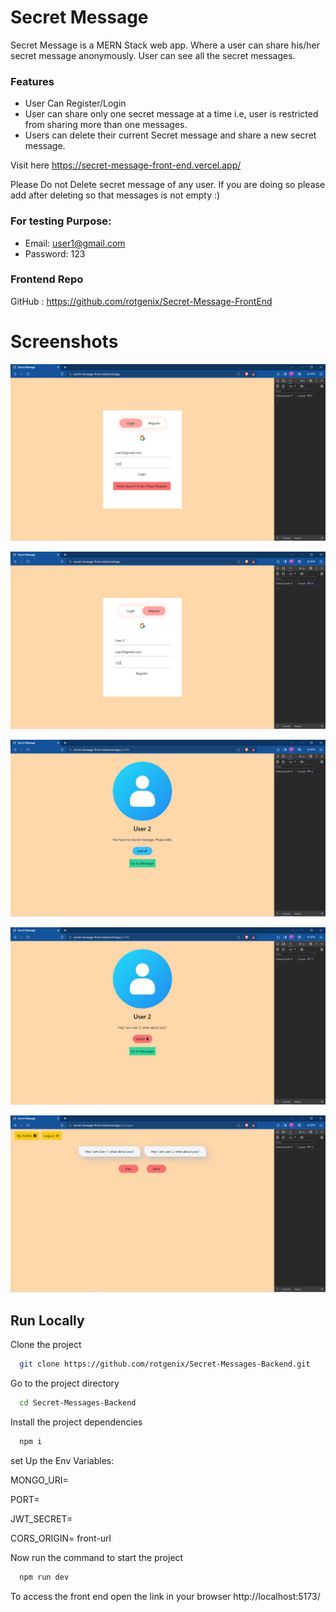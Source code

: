 # Secret Message
Secret Message is a MERN Stack web app. Where a user can share his/her secret message anonymously. User can see all the secret messages.

### Features
- User Can Register/Login
- User can share only one secret message at a time i.e, user is restricted from sharing more than one messages.
- Users can delete their current Secret message and share a new secret message.

Visit here
https://secret-message-front-end.vercel.app/

Please Do not Delete secret message of any user. If you are doing so please add after deleting so that messages is not empty :)
### For testing Purpose:
- Email: user1@gmail.com
- Password: 123


### Frontend Repo
GitHub : https://github.com/rotgenix/Secret-Message-FrontEnd
# Screenshots

![App Screenshot](https://raw.githubusercontent.com/rotgenix/Secret-Message-FrontEnd/main/public/Screenshot%20(895).png)

![App Screenshot](https://raw.githubusercontent.com/rotgenix/Secret-Message-FrontEnd/main/public/Screenshot%20(896).png)



![App Screenshot](https://raw.githubusercontent.com/rotgenix/Secret-Message-FrontEnd/main/public/Screenshot%20(897).png)



![App Screenshot](https://raw.githubusercontent.com/rotgenix/Secret-Message-FrontEnd/main/public/Screenshot%20(898).png)




![App Screenshot](https://raw.githubusercontent.com/rotgenix/Secret-Message-FrontEnd/main/public/Screenshot%20(899).png)


## Run Locally

Clone the project

```bash
  git clone https://github.com/rotgenix/Secret-Messages-Backend.git
```

Go to the project directory

```bash
  cd Secret-Messages-Backend
```
Install the project dependencies

```bash
  npm i
```
set Up the Env Variables:

MONGO_URI=

PORT=

JWT_SECRET= 

CORS_ORIGIN= front-url

Now run the command to start the project

```bash
  npm run dev
```
To access the front end open the link in your browser http://localhost:5173/

